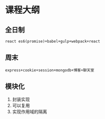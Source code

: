 # 课程大纲
## 全日制
```
react es6(promise)+babel+gulp+webpack+react
```
## 周末
```
express+cookie+session+mongodb+博客+聊天室
```

## 模块化
1. 封装实现
2. 可以复用
3. 实现作用域的隔离